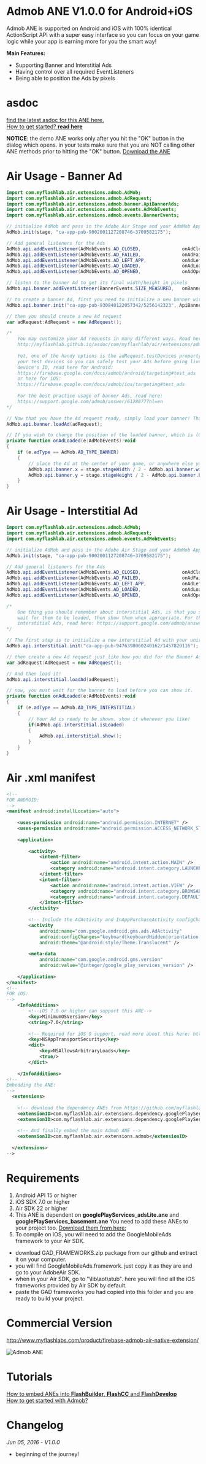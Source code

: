 # Admob ANE V1.0.0 for Android+iOS
Admob ANE is supported on Android and iOS with 100% identical ActionScript API with a super easy interface so you can focus on your game logic while your app is earning more for you the smart way!

**Main Features:**
* Supporting Banner and Interstitial Ads
* Having control over all required EventListeners 
* Being able to position the Ads by pixels

# asdoc
[find the latest asdoc for this ANE here.](http://myflashlab.github.io/asdoc/com/myflashlab/air/extensions/admob/package-detail.html)  
[How to get started? **read here**](https://github.com/myflashlab/Admob-ANE/wiki)

**NOTICE**: the demo ANE works only after you hit the "OK" button in the dialog which opens. in your tests make sure that you are NOT calling other ANE methods prior to hitting the "OK" button.
[Download the ANE](https://github.com/myflashlab/Admob-ANE/tree/master/FD/lib)

# Air Usage - Banner Ad
```actionscript
import com.myflashlab.air.extensions.admob.AdMob;
import com.myflashlab.air.extensions.admob.AdRequest;
import com.myflashlab.air.extensions.admob.banner.ApiBannerAds;
import com.myflashlab.air.extensions.admob.events.AdMobEvents;
import com.myflashlab.air.extensions.admob.events.BannerEvents;

// initialize AdMob and pass in the Adobe Air Stage and your AdmMob ApplicationCode
AdMob.init(stage, "ca-app-pub-9002001127208746~3709582175");

// Add general listeners for the Ads
AdMob.api.addEventListener(AdMobEvents.AD_CLOSED, 				onAdClosed);
AdMob.api.addEventListener(AdMobEvents.AD_FAILED, 				onAdFailed);
AdMob.api.addEventListener(AdMobEvents.AD_LEFT_APP, 			onAdLeftApp);
AdMob.api.addEventListener(AdMobEvents.AD_LOADED, 				onAdLoaded);
AdMob.api.addEventListener(AdMobEvents.AD_OPENED, 				onAdOpened);

// listen to the banner Ad to get its final width/height in pixels
AdMob.api.banner.addEventListener(BannerEvents.SIZE_MEASURED, 	onBannerAdSizeReceived);

// to create a banner Ad, first you need to initialize a new banner with your unitId and prefered banner size
AdMob.api.banner.init("ca-app-pub-930840122057342/5256142323", ApiBannerAds.BANNER);

// then you should create a new Ad request
var adRequest:AdRequest = new AdRequest();

/*
	You may customize your Ad requests in many different ways. Read here to learn more about Ad Requests
	http://myflashlab.github.io/asdoc/com/myflashlab/air/extensions/admob/AdRequest.html
	
	Yet, one of the handy options is the adRequest.testDevices property which allows you to pass an Array of all
	your test devices so you can safely test your Ads before going live. If you don't know how you can receive your
	device's ID, read here for Android:
	https://firebase.google.com/docs/admob/android/targeting#test_ads
	or here for iOS:
	https://firebase.google.com/docs/admob/ios/targeting#test_ads
	
	For the best practice usage of banner Ads, read here:
	https://support.google.com/admob/answer/6128877?hl=en
*/

// Now that you have the Ad request ready, simply load your banner! That simple.
AdMob.api.banner.loadAd(adRequest);

// If you wish to change the position of the loaded banner, which is (0, 0) by default, you should listen for AdMobEvents.AD_LOADED
private function onAdLoaded(e:AdMobEvents):void
{
	if (e.adType == AdMob.AD_TYPE_BANNER)
	{
		// place the Ad at the center of your game, or anywhere else you wish!
		AdMob.api.banner.x = stage.stageWidth / 2 - AdMob.api.banner.width / 2;
		AdMob.api.banner.y = stage.stageHeight / 2 - AdMob.api.banner.height / 2;
	}
} 
```

# Air Usage - Interstitial Ad
```actionscript
import com.myflashlab.air.extensions.admob.AdMob;
import com.myflashlab.air.extensions.admob.AdRequest;
import com.myflashlab.air.extensions.admob.events.AdMobEvents;

// initialize AdMob and pass in the Adobe Air Stage and your AdmMob ApplicationCode
AdMob.init(stage, "ca-app-pub-9002001127208746~3709582175");

// Add general listeners for the Ads
AdMob.api.addEventListener(AdMobEvents.AD_CLOSED, 				onAdClosed);
AdMob.api.addEventListener(AdMobEvents.AD_FAILED, 				onAdFailed);
AdMob.api.addEventListener(AdMobEvents.AD_LEFT_APP, 			onAdLeftApp);
AdMob.api.addEventListener(AdMobEvents.AD_LOADED, 				onAdLoaded);
AdMob.api.addEventListener(AdMobEvents.AD_OPENED, 				onAdOpened);

/*
	One thing you should remember about interstitial Ads, is that you should load them first,
	wait for them to be loaded, then show them when appropriate. For the best practice usage of
	interstitial Ads, read here: https://support.google.com/admob/answer/6066980?hl=en
*/

// The first step is to initialize a new interstitial Ad with your unitId that you have created in your Admob console.
AdMob.api.interstitial.init("ca-app-pub-9476398060240162/1457820116");

// then create a new Ad request just like how you did for the Banner Ads
var adRequest:AdRequest = new AdRequest();

// And then load it!
AdMob.api.interstitial.loadAd(adRequest);

// now, you must wait for the banner to load before you can show it.
private function onAdLoaded(e:AdMobEvents):void
{
	if (e.adType == AdMob.AD_TYPE_INTERSTITIAL)
	{
		// Your Ad is ready to be shown. show it whenever you like!
		if(AdMob.api.interstitial.isLoaded)
		{
			AdMob.api.interstitial.show();
		}
	}
}
```

# Air .xml manifest
```xml
<!--
FOR ANDROID:
-->
<manifest android:installLocation="auto">
	
	<uses-permission android:name="android.permission.INTERNET" />
	<uses-permission android:name="android.permission.ACCESS_NETWORK_STATE"/>
	
	<application>
		
		<activity>
			<intent-filter>
				<action android:name="android.intent.action.MAIN" />
				<category android:name="android.intent.category.LAUNCHER" />
			</intent-filter>
			<intent-filter>
				<action android:name="android.intent.action.VIEW" />
				<category android:name="android.intent.category.BROWSABLE" />
				<category android:name="android.intent.category.DEFAULT" />
			</intent-filter>
		</activity>
		
		<!-- Include the AdActivity and InAppPurchaseActivity configChanges and themes. -->
        <activity
            android:name="com.google.android.gms.ads.AdActivity"
            android:configChanges="keyboard|keyboardHidden|orientation|screenLayout|uiMode|screenSize|smallestScreenSize"
            android:theme="@android:style/Theme.Translucent" />
			
		<meta-data
            android:name="com.google.android.gms.version"
            android:value="@integer/google_play_services_version" />
		
	</application>
</manifest>
<!--
FOR iOS:
-->
	<InfoAdditions>
		<!--iOS 7.0 or higher can support this ANE-->
		<key>MinimumOSVersion</key>
		<string>7.0</string>
		
		<!-- Required for iOS 9 support, read more about this here: https://firebase.google.com/docs/admob/ios/ios9 -->
		<key>NSAppTransportSecurity</key>
		<dict>
			<key>NSAllowsArbitraryLoads</key>
			<true/>
		</dict>
		
	</InfoAdditions>
<!--
Embedding the ANE:
-->
  <extensions>
	
	<!-- download the dependency ANEs from https://github.com/myflashlab/common-dependencies-ANE -->
	<extensionID>com.myflashlab.air.extensions.dependency.googlePlayServices.ads.lite</extensionID>
	<extensionID>com.myflashlab.air.extensions.dependency.googlePlayServices.basement</extensionID>
	
	<!-- And finally embed the main Admob ANE -->
    <extensionID>com.myflashlab.air.extensions.admob</extensionID>
	
  </extensions>
-->
```

# Requirements 
1. Android API 15 or higher
2. iOS SDK 7.0 or higher
3. Air SDK 22 or higher
4. This ANE is dependent on **googlePlayServices_adsLite.ane** and **googlePlayServices_basement.ane** You need to add these ANEs to your project too. [Download them from here:](https://github.com/myflashlab/common-dependencies-ANE)
5. To compile on iOS, you will need to add the GoogleMobileAds framework to your Air SDK.
  - download GAD_FRAMEWORKS.zip package from our github and extract it on your computer.
  - you will find GoogleMobileAds.framework. just copy it as they are and go to your AdobeAir SDK.
  - when in your Air SDK, go to "\lib\aot\stub". here you will find all the iOS frameworks provided by Air SDK by default.
  - paste the GAD frameworks you had copied into this folder and you are ready to build your project.

# Commercial Version
http://www.myflashlabs.com/product/firebase-admob-air-native-extension/

![Admob ANE](http://www.myflashlabs.com/wp-content/uploads/2016/04/product_adobe-air-ane-extension-admob-595x738.jpg)

# Tutorials
[How to embed ANEs into **FlashBuilder**, **FlashCC** and **FlashDevelop**](https://www.youtube.com/watch?v=Oubsb_3F3ec&list=PL_mmSjScdnxnSDTMYb1iDX4LemhIJrt1O)  
[How to get started with Admob?](https://github.com/myflashlab/Admob-ANE/wiki)

# Changelog
*Jun 05, 2016 - V1.0.0*
* beginning of the journey!
